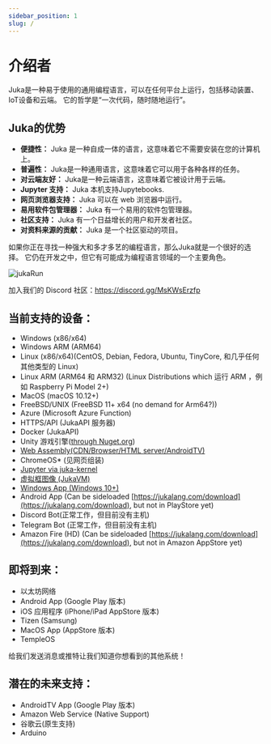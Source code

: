 ```yaml
---
sidebar_position: 1
slug: /
---
```


# 介绍者

Juka是一种易于使用的通用编程语言，可以在任何平台上运行，包括移动装置、IoT设备和云端。 它的哲学是“一次代码，随时随地运行”。

## Juka的优势

* **便捷性：** Juka 是一种自成一体的语言，这意味着它不需要安装在您的计算机上。
* **普遍性：** Juka是一种通用语言，这意味着它可以用于各种各样的任务。
* **对云端友好：** Juka是一种云端语言，这意味着它被设计用于云端。
* **Jupyter 支持：** Juka 本机支持Jupytebooks.
* **网页浏览器支持：** Juka 可以在 web 浏览器中运行。
* **易用软件包管理器：** Juka 有一个易用的软件包管理器。
* **社区支持：** Juka 有一个日益增长的用户和开发者社区。
* **对资料来源的贡献：** Juka 是一个社区驱动的项目。

如果你正在寻找一种强大和多才多艺的编程语言，那么Juka就是一个很好的选择。 它仍在开发之中，但它有可能成为编程语言领域的一个主要角色。

![jukaRun](/img/latestjuka.gif)

加入我们的 Discord 社区：https://discord.gg/MsKWsErzfp

## 当前支持的设备：

- Windows (x86/x64)
- Windows ARM (ARM64)
- Linux (x86/x64)(CentOS, Debian, Fedora, Ubuntu, TinyCore, 和几乎任何其他类型的 Linux)
- Linux ARM (ARM64 和 ARM32) (Linux Distributions which 运行 ARM ，例如 Raspberry Pi Model 2+)
- MacOS (macOS 10.12+)
- FreeBSD/UNIX (FreeBSD 11+ x64 (no demand for Arm64?))
- Azure (Microsoft Azure Function)
- HTTPS/API (JukaAPI 服务器)
- Docker (JukaAPI)
- Unity 游戏引擎([through Nuget.org](https://www.nuget.org/packages/JukaCompiler))
- [Web Assembly(CDN/Browser/HTML server/AndroidTV)](https://github.com/jukaLang/juka-webassembly)
- ChromeOS\* (见网页组装)
- [Jupyter via juka-kernel](https://github.com/jukaLang/juka-kernel)
- [虚拟框图像 (JukaVM)](https://github.com/jukaLang/jukaVM)
- [Windows App (Windows 10+)](https://github.com/jukaLang/JukaApp)
- Android App (Can be sideloaded [https://jukalang.com/download](https://jukalang.com/download), but not in PlayStore yet)
- Discord Bot(正常工作，但目前没有主机)
- Telegram Bot (正常工作，但目前没有主机)
- Amazon Fire (HD) (Can be sideloaded [https://jukalang.com/download](https://jukalang.com/download), but not in Amazon AppStore yet)

## 即将到来：

- 以太坊网络
- Android App (Google Play 版本)
- iOS 应用程序 (iPhone/iPad AppStore 版本)
- Tizen (Samsung)
- MacOS App (AppStore 版本)
- TempleOS

给我们发送消息或推特让我们知道你想看到的其他系统！

## 潜在的未来支持：

- AndroidTV App (Google Play 版本)
- Amazon Web Service (Native Support)
- 谷歌云(原生支持)
- Arduino

